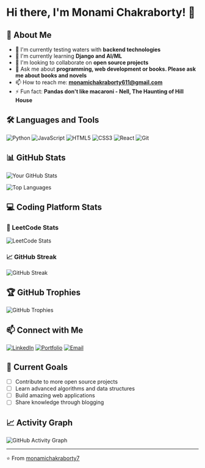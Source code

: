 # Hi there, I'm Monami Chakraborty! 👋

## 🚀 About Me
- 🔭 I'm currently testing waters with **backend technologies**
- 🌱 I'm currently learning **Django and AI/ML**
- 👯 I'm looking to collaborate on **open source projects**
- 💬 Ask me about **programming, web development or books. Please ask me about books and novels**
- 📫 How to reach me: **monamichakraborty611@gmail.com**
- ⚡ Fun fact: **Pandas don't like macaroni - Nell, The Haunting of Hill House**

## 🛠️ Languages and Tools
![Python](https://img.shields.io/badge/-Python-3776AB?style=flat-square&logo=Python&logoColor=white)
![JavaScript](https://img.shields.io/badge/-JavaScript-F7DF1E?style=flat-square&logo=JavaScript&logoColor=black)
![HTML5](https://img.shields.io/badge/-HTML5-E34F26?style=flat-square&logo=HTML5&logoColor=white)
![CSS3](https://img.shields.io/badge/-CSS3-1572B6?style=flat-square&logo=CSS3&logoColor=white)
![React](https://img.shields.io/badge/-React-61DAFB?style=flat-square&logo=React&logoColor=black)
![Git](https://img.shields.io/badge/-Git-F05032?style=flat-square&logo=Git&logoColor=white)

## 📊 GitHub Stats
![Your GitHub Stats](https://github-readme-stats.vercel.app/api?username=monamichakraborty7&show_icons=true&theme=radical)

![Top Languages](https://github-readme-stats.vercel.app/api/top-langs/?username=monamichakraborty7&layout=compact&theme=radical)

## 💻 Coding Platform Stats

### 🧩 LeetCode Stats
![LeetCode Stats](https://leetcode-stats-api.herokuapp.com/the_loony_alpaca_?theme=dark&font=Karma&ext=heatmap)

### 📈 GitHub Streak
![GitHub Streak](https://github-readme-streak-stats.herokuapp.com/?user=monamichakraborty7&theme=radical)

## 🏆 GitHub Trophies
![GitHub Trophies](https://github-profile-trophy.vercel.app/?username=monamichakraborty7&theme=radical&no-frame=false&no-bg=false&margin-w=4)

## 📫 Connect with Me
[![LinkedIn](https://img.shields.io/badge/-LinkedIn-0077B5?style=flat-square&logo=LinkedIn&logoColor=white)](https://linkedin.com/in/monami-chakraborty-cfa)
[![Portfolio](https://img.shields.io/badge/-Portfolio-000000?style=flat-square&logo=react&logoColor=white)](https://portfolio-mu-ten-47.vercel.app/)
[![Email](https://img.shields.io/badge/-Email-D14836?style=flat-square&logo=Gmail&logoColor=white)](mailto:monamichakraborty611@gmail.com)

## 🎯 Current Goals
- [ ] Contribute to more open source projects
- [ ] Learn advanced algorithms and data structures
- [ ] Build amazing web applications
- [ ] Share knowledge through blogging

## 📈 Activity Graph
![GitHub Activity Graph](https://activity-graph.herokuapp.com/graph?username=monamichakraborty7&theme=radical)

---
⭐️ From [monamichakraborty7](https://github.com/monamichakraborty7)

<!---
monamichakraborty7/monamichakraborty7 is a ✨ special ✨ repository because its `README.md` (this file) appears on your GitHub profile.
You can click the Preview link to take a look at your changes.
--->
